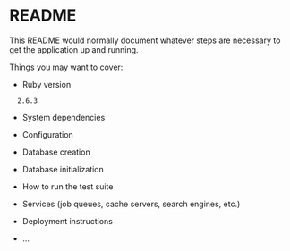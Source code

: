 # README

This README would normally document whatever steps are necessary to get the
application up and running.

Things you may want to cover:

- Ruby version

```
  2.6.3
```

- System dependencies

- Configuration

- Database creation

- Database initialization

- How to run the test suite

- Services (job queues, cache servers, search engines, etc.)

- Deployment instructions

- ...
